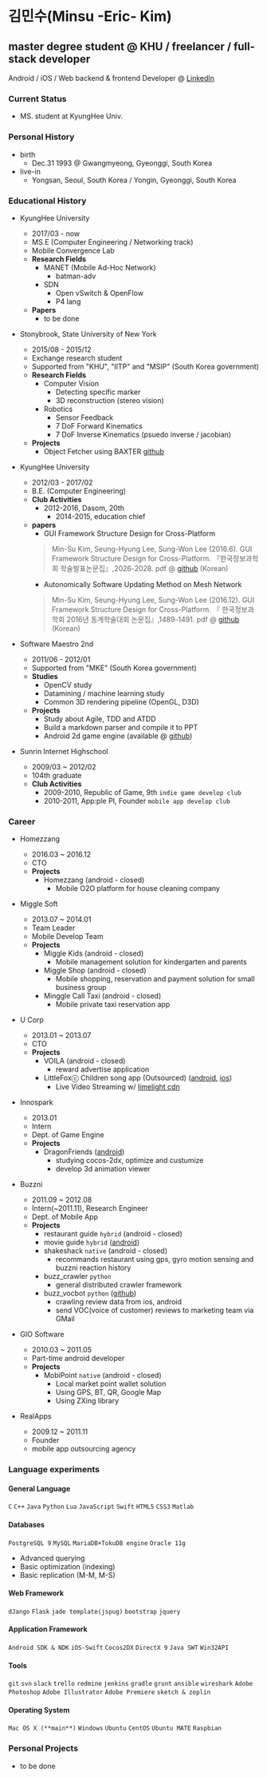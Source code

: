 # 김민수(Minsu -Eric- Kim)
## master degree student @ KHU / freelancer / full-stack developer
Android / iOS / Web backend & frontend Developer
@ [LinkedIn](https://www.linkedin.com/in/minsu-kim-96a21083/)

### Current Status
- MS. student at KyungHee Univ.

### Personal History
- birth
  - Dec.31 1993 @ Gwangmyeong, Gyeonggi, South Korea
- live-in
  - Yongsan, Seoul, South Korea / Yongin, Gyeonggi, South Korea
  
### Educational History
- KyungHee University
  - 2017/03 - now
  - MS.E (Computer Engineering / Networking track)
  - Mobile Convergence Lab
  - **Research Fields**
    - MANET (Mobile Ad-Hoc Network)
      - batman-adv
    - SDN
      - Open vSwitch & OpenFlow
      - P4 lang
  - **Papers**
    - to be done
    
- Stonybrook, State University of New York
  - 2015/08 - 2015/12
  - Exchange research student
  - Supported from "KHU", "IITP" and "MSIP" (South Korea government)
  - **Research Fields**
    - Computer Vision
      - Detecting specific marker
      - 3D reconstruction (stereo vision)
    - Robotics
      - Sensor Feedback
      - 7 DoF Forward Kinematics
      - 7 DoF Inverse Kinematics (psuedo inverse / jacobian)
  - **Projects**
    - Object Fetcher using BAXTER [github](https://github.com/BetaS/baxter_grip_object)
    
- KyungHee University
  - 2012/03 - 2017/02
  - B.E. (Computer Engineering)
  - **Club Activities**
    - 2012-2016, Dasom, 20th
      - 2014-2015, education chief
  - **papers**
    - GUI Framework Structure Design for Cross-Platform
    > Min-Su Kim, Seung-Hyung Lee, Sung-Won Lee (2016.6). GUI Framework Structure Design for Cross-Platform. 『한국정보과학회 학술발표논문집』,2026-2028.
      pdf @ [github](https://github.com/BetaS/resume/blob/master/%ED%81%AC%EB%A1%9C%EC%8A%A4_%ED%94%8C%EB%9E%AB%ED%8F%BC%EC%9D%84_%EC%A7%80%EC%9B%90%ED%95%98%EB%8A%94_GUI_%ED%94%84%EB%A0%88%EC%9E%84%EC%9B%8C%ED%81%AC_%EA%B5%AC%EC%A1%B0_%EC%84%A4%EA%B3%84.pdf) (Korean)
    - Autonomically Software Updating Method on Mesh Network
    > Min-Su Kim, Seung-Hyung Lee, Sung-Won Lee (2016.12). GUI Framework Structure Design for Cross-Platform. 『 한국정보과학회 2016년 동계학술대회 논문집』,1489-1491.
      pdf @ [github](https://github.com/BetaS/resume/blob/master/%EB%A9%94%EC%89%AC_%EB%84%A4%ED%8A%B8%EC%9B%8C%ED%81%AC_%EC%83%81%EC%97%90%EC%84%9C_%EB%85%B8%EB%93%9C_%EC%9E%90%EC%9C%A8%EC%A0%81_%EC%86%8C%ED%94%84%ED%8A%B8%EC%9B%A8%EC%96%B4_%EC%97%85%EB%8D%B0%EC%9D%B4%ED%8A%B8_%EB%B0%A9%EB%B2%95_%EC%A0%9C%EC%95%88.pdf) (Korean)

- Software Maestro 2nd
  - 2011/06 - 2012/01
  - Supported from "MKE" (South Korea government)
  - **Studies**
    - OpenCV study
    - Datamining / machine learning study
    - Common 3D rendering pipeline (OpenGL, D3D)
  - **Projects**
    - Study about Agile, TDD and ATDD
    - Build a markdown parser and compile it to PPT
    - Android 2d game engine (available @ [github](https://github.com/BetaS/RealEngine2D))
    
- Sunrin Internet Highschool
  - 2009/03 ~ 2012/02
  - 104th graduate
  - **Club Activities**
    - 2009-2010, Republic of Game, 9th `indie game develop club`
    - 2010-2011, App:ple PI, Founder `mobile app develop club`
    
### Career
- Homezzang
  - 2016.03 ~ 2016.12
  - CTO
  - **Projects**
    - Homezzang (android - closed)
      - Mobile O2O platform for house cleaning company

- Miggle Soft
  - 2013.07 ~ 2014.01
  - Team Leader
  - Mobile Develop Team
  - **Projects**
    - Miggle Kids (android - closed)
      - Mobile management solution for kindergarten and parents
    - Miggle Shop (android - closed)
      - Mobile shopping, reservation and payment solution for small business group
    - Minggle Call Taxi (android - closed)
      - Mobile private taxi reservation app 

- U Corp
  - 2013.01 ~ 2013.07
  - CTO
  - **Projects**
    - VOILA (android - closed)
      - reward advertise application
    - LittleFoxⓒ Children song app (Outsourced) ([android](https://play.google.com/store/apps/details?id=com.littlefox.song), [ios](https://itunes.apple.com/us/app/little-fox-english-songs-for-kids/id666158506?mt=8&ign-mpt=uo%3D4))
      - Live Video Streaming w/ [limelight cdn](https://kr.limelight.com/)
      
- Innospark
  - 2013.01
  - Intern
  - Dept. of Game Engine
  - **Projects**
    - DragonFriends ([android](https://play.google.com/store/apps/details?id=com.innospark.dragonfriends))
      - studying cocos-2dx, optimize and custumize
      - develop 3d animation viewer

- Buzzni
  - 2011.09 ~ 2012.08
  - Intern(~2011.11), Research Engineer
  - Dept. of Mobile App
  - **Projects**
    - restaurant guide `hybrid` (android - closed)
    - movie guide `hybrid` ([android](https://play.google.com/store/apps/details?id=com.andro.moviereview))
    - shakeshack `native` (android - closed)
      - recommands restaurant using gps, gyro motion sensing and buzzni reaction history
    - buzz_crawler `python`
      - general distributed crawler framework
    - buzz_vocbot `python` ([github](https://github.com/BetaS/buzzni_vocbot))
      - crawling review data from ios, android
      - send VOC(voice of customer) reviews to marketing team via GMail
    
- GIO Software
  - 2010.03 ~ 2011.05
  - Part-time android developer
  - **Projects**
    - MobiPoint `native` (android - closed)
      - Local market point wallet solution
      - Using GPS, BT, QR, Google Map
      - Using ZXing library

- RealApps
  - 2009.12 ~ 2011.11
  - Founder
  - mobile app outsourcing agency

### Language experiments
#### General Language
`C` `C++` `Java` `Python` `Lua` `JavaScript` `Swift` `HTML5` `CSS3` `Matlab`

#### Databases
`PostgreSQL 9` `MySQL` `MariaDB+TokuDB engine` `Oracle 11g`
- Advanced querying
- Basic optimization (indexing)
- Basic replication (M-M, M-S)

#### Web Framework
`dJango` `Flask` `jade template(jspug)` `bootstrap` `jquery`

#### Application Framework
`Android SDK & NDK` `iOS-Swift` `Cocos2DX` `DirectX 9` `Java SWT` `Win32API`

#### Tools
`git` `svn` `slack` `trello` `redmine` `jenkins` `gradle` `grunt` `ansible` `wireshark` 
`Adobe Photoshop` `Adobe Illustrator` `Adobe Premiere` `sketch & zeplin`

#### Operating System
`Mac OS X (**main**)` `Windows` `Ubuntu` `CentOS` `Ubuntu MATE` `Raspbian`

### Personal Projects
- to be done
